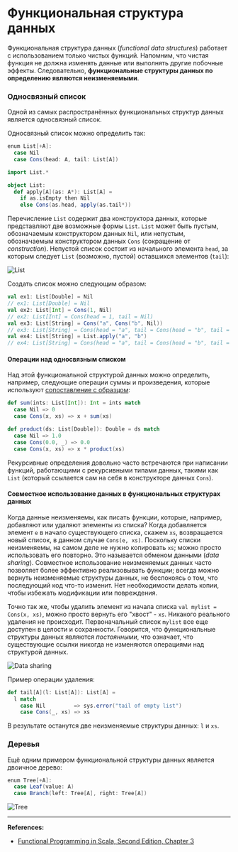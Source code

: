 # Функциональная структура данных

Функциональная структура данных (_functional data structures_) работает с использованием только чистых функций. 
Напомним, что чистая функция не должна изменять данные или выполнять другие побочные эффекты. 
Следовательно, **функциональные структуры данных по определению являются неизменяемыми**.

### Односвязный список

Одной из самых распространённых функциональных структур данных является односвязный список.

Односвязный список можно определить так:

```scala
enum List[+A]:
  case Nil
  case Cons(head: A, tail: List[A])

import List.*

object List:
  def apply[A](as: A*): List[A] =
    if as.isEmpty then Nil
    else Cons(as.head, apply(as.tail*))
```

Перечисление `List` содержит два конструктора данных, которые представляют две возможные формы `List`. 
`List` может быть пустым, обозначаемым конструктором данных `Nil`, 
или непустым, обозначаемым конструктором данных `Cons` (сокращение от _construction_). 
Непустой список состоит из начального элемента `head`, 
за которым следует `List` (возможно, пустой) оставшихся элементов (`tail`):

![List](https://drek4537l1klr.cloudfront.net/pilquist/v-5/Figures/figure-3-1.png) 

Создать список можно следующим образом:

```scala
val ex1: List[Double] = Nil
// ex1: List[Double] = Nil
val ex2: List[Int] = Cons(1, Nil)
// ex2: List[Int] = Cons(head = 1, tail = Nil)
val ex3: List[String] = Cons("a", Cons("b", Nil))
// ex3: List[String] = Cons(head = "a", tail = Cons(head = "b", tail = Nil))
val ex4: List[String] = List.apply("a", "b")
// ex4: List[String] = Cons(head = "a", tail = Cons(head = "b", tail = Nil))
```

#### Операции над односвязным списком

Над этой функциональной структурой данных можно определить, например, следующие операции суммы и произведения,
которые используют [сопоставление с образцом](../scala/structures/match):

```scala
def sum(ints: List[Int]): Int = ints match
  case Nil => 0
  case Cons(x, xs) => x + sum(xs)

def product(ds: List[Double]): Double = ds match
  case Nil => 1.0
  case Cons(0.0, _) => 0.0
  case Cons(x, xs) => x * product(xs)
```

Рекурсивные определения довольно часто встречаются при написании функций, 
работающими с рекурсивными типами данных, такими как `List` 
(который ссылается сам на себя в конструкторе данных `Cons`).

#### Совместное использование данных в функциональных структурах данных

Когда данные неизменяемы, как писать функции, которые, например, добавляют или удаляют элементы из списка? 
Когда добавляется элемент `e` в начало существующего списка, скажем `xs`, 
возвращается новый список, в данном случае `Cons(e, xs)`. 
Поскольку списки неизменяемы, на самом деле не нужно копировать `xs`; можно просто использовать его повторно. 
Это называется обменом данными (_data sharing_). 
Совместное использование неизменяемых данных часто позволяет более эффективно реализовывать функции; 
всегда можно вернуть неизменяемые структуры данных, не беспокоясь о том, что последующий код что-то изменит. 
Нет необходимости делать копии, чтобы избежать модификации или повреждения.

Точно так же, чтобы удалить элемент из начала списка `val mylist = Cons(x, xs)`, можно просто вернуть его "хвост" - `xs`. 
Никакого реального удаления не происходит. Первоначальный список `mylist` все еще доступен в целости и сохранности. 
Говорится, что функциональные структуры данных являются _постоянными_, 
что означает, что существующие ссылки никогда не изменяются операциями над структурой данных.

![Data sharing](https://drek4537l1klr.cloudfront.net/pilquist/v-5/Figures/figure-3-3.png)

Пример операции удаления:

```scala
def tail[A](l: List[A]): List[A] =
  l match
    case Nil         => sys.error("tail of empty list")
    case Cons(_, xs) => xs
```

В результате останутся две неизменяемые структуры данных: `l` и `xs`.

### Деревья

Ещё одним примером функциональной структуры данных является двоичное дерево:

```scala
enum Tree[+A]:
  case Leaf(value: A)
  case Branch(left: Tree[A], right: Tree[A])
```

![Tree](https://drek4537l1klr.cloudfront.net/pilquist/v-5/Figures/figure-3-4.png)


---

**References:**
- [Functional Programming in Scala, Second Edition, Chapter 3](https://www.manning.com/books/functional-programming-in-scala-second-edition?query=Functional%20Programming%20in%20Scala,%20Second%20Edition)
